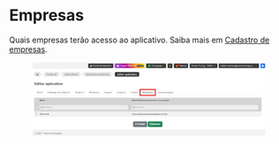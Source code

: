 # Empresas

Quais empresas terão acesso ao aplicativo. Saiba mais em [Cadastro de empresas](../empresas/).

<figure><img src="../../.gitbook/assets/Empresas.png" alt=""><figcaption></figcaption></figure>
